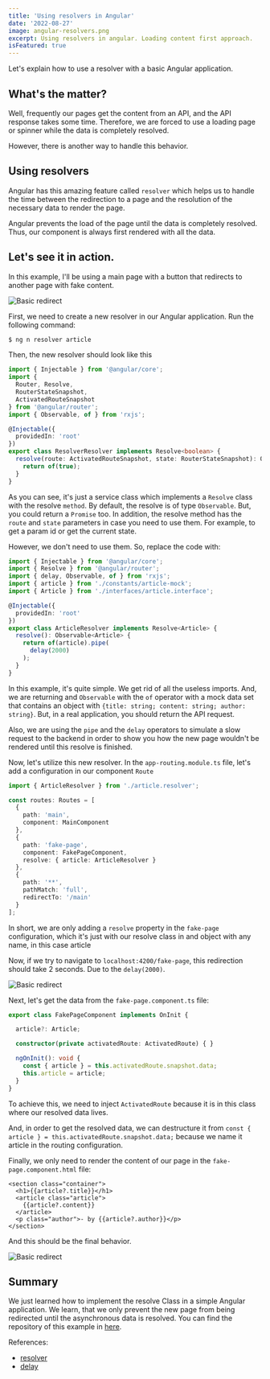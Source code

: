 ```yaml
---
title: 'Using resolvers in Angular'
date: '2022-08-27'
image: angular-resolvers.png
excerpt: Using resolvers in angular. Loading content first approach.
isFeatured: true
---
```


Let's explain how to use a resolver with a basic Angular application.

## What's the matter?
Well, frequently our pages get the content from an API, and the API response takes some time.
Therefore, we are forced to use a loading page or spinner while the data is completely resolved.

However, there is another way to handle this behavior.

## Using resolvers
Angular has this amazing feature called `resolver` which helps us to handle the time between the redirection to a page
and the resolution of the necessary data to render the page.

Angular prevents the load of the page until the data is completely resolved. Thus, our component is always first rendered with
all the data.

## Let's see it in action.
In this example, I'll be using a main page with a button that redirects to another page with fake content.

![Basic redirect](gif-initial.gif)

First, we need to create a new resolver in our Angular application.
Run the following command:
```bash
$ ng n resolver article
```

Then, the new resolver should look like this

```ts
import { Injectable } from '@angular/core';
import {
  Router, Resolve,
  RouterStateSnapshot,
  ActivatedRouteSnapshot
} from '@angular/router';
import { Observable, of } from 'rxjs';

@Injectable({
  providedIn: 'root'
})
export class ResolverResolver implements Resolve<boolean> {
  resolve(route: ActivatedRouteSnapshot, state: RouterStateSnapshot): Observable<boolean> {
    return of(true);
  }
}

```
As you can see, it's just a service class which implements a `Resolve` class with the resolve `method`.
By default, the resolve is of type `Observable`. But, you could return a `Promise` too.
In addition, the resolve method has the `route` and `state` parameters in case you need to use them.
For example, to get a param id or get the current state.

However, we don't need to use them. So, replace the code with:

```ts
import { Injectable } from '@angular/core';
import { Resolve } from '@angular/router';
import { delay, Observable, of } from 'rxjs';
import { article } from './constants/article-mock';
import { Article } from './interfaces/article.interface';

@Injectable({
  providedIn: 'root'
})
export class ArticleResolver implements Resolve<Article> {
  resolve(): Observable<Article> {
    return of(article).pipe(
      delay(2000)
    );
  }
}
```
In this example, it's quite simple. We get rid of all the useless imports.
And, we are returning and `Observable` with the `of` operator with a mock data set 
that contains an object with `{title: string; content: string; author: string}`.
But, in a real application, you should return the API request.

Also, we are using the `pipe` and the `delay` operators to simulate a slow request to the backend
in order to show you how the new page wouldn't be rendered until this resolve is finished.


Now, let's utilize this new resolver.
In the `app-routing.module.ts` file, let's add a configuration in our component `Route`

```ts
import { ArticleResolver } from './article.resolver';

const routes: Routes = [
  {
    path: 'main',
    component: MainComponent
  },
  {
    path: 'fake-page',
    component: FakePageComponent,
    resolve: { article: ArticleResolver }
  },
  {
    path: '**',
    pathMatch: 'full',
    redirectTo: '/main'
  }
];
```
In short, we are only adding a `resolve` property in the `fake-page` configuration, which it's just
with our resolve class in and object with any name, in this case article

Now, if we try to navigate to `localhost:4200/fake-page`, this redirection should take 2 seconds. Due to the `delay(2000)`.

![Basic redirect](gif-second.gif)

Next, let's get the data from the `fake-page.component.ts` file:

```ts
export class FakePageComponent implements OnInit {

  article?: Article;

  constructor(private activatedRoute: ActivatedRoute) { }

  ngOnInit(): void {
    const { article } = this.activatedRoute.snapshot.data;
    this.article = article;
  }
}
```
To achieve this, we need to inject `ActivatedRoute` because it is in this class where our resolved data lives.

And, in order to get the resolved data, we can destructure it from `const { article } = this.activatedRoute.snapshot.data;` 
because we name it article in the routing configuration.

Finally, we only need to render the content of our page in the `fake-page.component.html` file:

```markup
<section class="container">
  <h1>{{article?.title}}</h1>
  <article class="article">
    {{article?.content}}
  </article>
  <p class="author">- by {{article?.author}}</p>
</section>
```

And this should be the final behavior.

![Basic redirect](gif-final.gif=560x732)

## Summary
We just learned how to implement the resolve Class in a simple Angular application.
We learn, that we only prevent the new page from being redirected until the asynchronous data is resolved.
You can find the repository of this example in [here](https://github.com/Andres2D/berserk-angular/tree/resolver).

References:
* [resolver](https://angular.io/api/router/Resolve)
* [delay](https://rxjs.dev/api/operators/delay)
